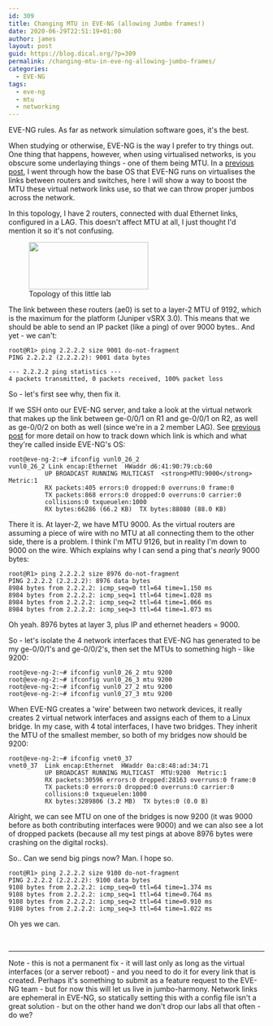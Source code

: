 ```yaml
---
id: 309
title: Changing MTU in EVE-NG (allowing Jumbo frames!)
date: 2020-06-29T22:51:19+01:00
author: james
layout: post
guid: https://blog.dical.org/?p=309
permalink: /changing-mtu-in-eve-ng-allowing-jumbo-frames/
categories:
  - EVE-NG
tags:
  - eve-ng
  - mtu
  - networking
---
```

EVE-NG rules. As far as network simulation software goes, it's the best.

When studying or otherwise, EVE-NG is the way I prefer to try things out. One thing that happens, however, when using virtualised networks, is you obscure some underlaying things - one of them being MTU. In a [previous post](https://blog.dical.org/?p=258), I went through how the base OS that EVE-NG runs on virtualises the links between routers and switches, here I will show a way to boost the MTU these virtual network links use, so that we can throw proper jumbos across the network.

In this topology, I have 2 routers, connected with dual Ethernet links, configured in a LAG. This doesn't affect MTU at all, I just thought I'd mention it so it's not confusing.

<figure id="attachment_317" aria-describedby="caption-attachment-317" style="width: 235px" class="wp-caption aligncenter"><img loading="lazy" class="wp-image-317 size-full" src="https://i1.wp.com/blog.dical.org/wp-content/uploads/2020/06/topo.png?resize=235%2C93&#038;ssl=1" alt="" width="235" height="93" data-recalc-dims="1" /><figcaption id="caption-attachment-317" class="wp-caption-text">Topology of this little lab</figcaption></figure>

The link between these routers (ae0) is set to a layer-2 MTU of 9192, which is the maximum for the platform (Juniper vSRX 3.0). This means that we should be able to send an IP packet (like a ping) of over 9000 bytes.. And yet - we can't:

<!--end_excerpt-->

<pre><code class="language-markup">root@R1&gt; ping 2.2.2.2 size 9001 do-not-fragment
PING 2.2.2.2 (2.2.2.2): 9001 data bytes

--- 2.2.2.2 ping statistics ---
4 packets transmitted, 0 packets received, 100% packet loss</code></pre>

So - let's first see why, then fix it.

If we SSH onto our EVE-NG server, and take a look at the virtual network that makes up the link between ge-0/0/1 on R1 and ge-0/0/1 on R2, as well as ge-0/0/2 on both as well (since we're in a 2 member LAG). See [previous post](https://blog.dical.org/?p=258) for more detail on how to track down which link is which and what they're called inside EVE-NG's OS:

<pre><code class="language-markdown">root@eve-ng-2:~# ifconfig vunl0_26_2
vunl0_26_2 Link encap:Ethernet  HWaddr d6:41:90:79:cb:60
          UP BROADCAST RUNNING MULTICAST  &lt;strong>MTU:9000&lt;/strong>  Metric:1
          RX packets:405 errors:0 dropped:0 overruns:0 frame:0
          TX packets:868 errors:0 dropped:0 overruns:0 carrier:0
          collisions:0 txqueuelen:1000
          RX bytes:66286 (66.2 KB)  TX bytes:88080 (88.0 KB)</code></pre>

There it is. At layer-2, we have MTU 9000. As the virtual routers are assuming a piece of wire with no MTU at all connecting them to the other side, there is a problem. I think I'm MTU 9126, but in reality I'm down to 9000 on the wire. Which explains why I can send a ping that's _nearly_ 9000 bytes:

<pre><code class="language-markdown">root@R1&gt; ping 2.2.2.2 size 8976 do-not-fragment
PING 2.2.2.2 (2.2.2.2): 8976 data bytes
8984 bytes from 2.2.2.2: icmp_seq=0 ttl=64 time=1.150 ms
8984 bytes from 2.2.2.2: icmp_seq=1 ttl=64 time=1.028 ms
8984 bytes from 2.2.2.2: icmp_seq=2 ttl=64 time=1.066 ms
8984 bytes from 2.2.2.2: icmp_seq=3 ttl=64 time=1.073 ms
</code></pre>

Oh yeah. 8976 bytes at layer 3, plus IP and ethernet headers = 9000.

So - let's isolate the 4 network interfaces that EVE-NG has generated to be my ge-0/0/1's and ge-0/0/2's, then set the MTUs to something high - like 9200:

<pre><code class="language-markdown">root@eve-ng-2:~# ifconfig vunl0_26_2 mtu 9200
root@eve-ng-2:~# ifconfig vunl0_26_3 mtu 9200
root@eve-ng-2:~# ifconfig vunl0_27_2 mtu 9200
root@eve-ng-2:~# ifconfig vunl0_27_3 mtu 9200</code></pre>

When EVE-NG creates a 'wire' between two network devices, it really creates 2 virtual network interfaces and assigns each of them to a Linux bridge. In my case, with 4 total interfaces, I have two bridges. They inherit the MTU of the smallest member, so both of my bridges now should be 9200:

<pre><code class="language-markdown">root@eve-ng-2:~# ifconfig vnet0_37
vnet0_37  Link encap:Ethernet  HWaddr 0a:c8:48:ad:34:71
          UP BROADCAST RUNNING MULTICAST  MTU:9200  Metric:1
          RX packets:30596 errors:0 dropped:28163 overruns:0 frame:0
          TX packets:0 errors:0 dropped:0 overruns:0 carrier:0
          collisions:0 txqueuelen:1000
          RX bytes:3289806 (3.2 MB)  TX bytes:0 (0.0 B)</code></pre>

Alright, we can see MTU on one of the bridges is now 9200 (it was 9000 before as both contributing interfaces were 9000) and we can also see a lot of dropped packets (because all my test pings at above 8976 bytes were crashing on the digital rocks).

So.. Can we send big pings now? Man. I hope so.

<pre><code class="language-markdown">root@R1&gt; ping 2.2.2.2 size 9100 do-not-fragment
PING 2.2.2.2 (2.2.2.2): 9100 data bytes
9108 bytes from 2.2.2.2: icmp_seq=0 ttl=64 time=1.374 ms
9108 bytes from 2.2.2.2: icmp_seq=1 ttl=64 time=0.764 ms
9108 bytes from 2.2.2.2: icmp_seq=2 ttl=64 time=0.910 ms
9108 bytes from 2.2.2.2: icmp_seq=3 ttl=64 time=1.022 ms
</code></pre>

Oh yes we can.

&nbsp;

* * *

Note - this is not a permanent fix - it will last only as long as the virtual interfaces (or a server reboot) - and you need to do it for every link that is created. Perhaps it's something to submit as a feature request to the EVE-NG team - but for now this will let us live in jumbo-harmony. Network links are ephemeral in EVE-NG, so statically setting this with a config file isn't a great solution - but on the other hand we don't drop our labs all that often - do we?

&nbsp;
